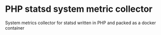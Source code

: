 # PHP statsd system metric collector

System metrics collector for statsd written in PHP and packed as a docker container
